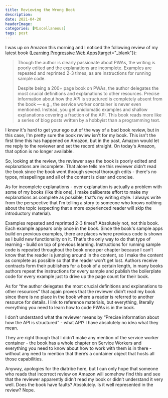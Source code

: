 ```yaml
---
title: Reviewing the Wrong Book
description: 
date: 2021-04-20
headerImage: 
categories: [Miscellaneous]
tags: post
---
```


I was up on Amazon this morning and I noticed the following review of my latest book ([Learning Progressive Web Apps](https://learningpwa.com){target="_blank"}):

> Though the author is clearly passionate about PWAs, the writing is poorly edited and the explanations are incomplete. Examples are repeated and reprinted 2-3 times, as are instructions for running sample code.
> 
> Despite being a 200+ page book on PWAs, the author delegates the most crucial definitions and explanations to other resources. Precise information about how the API is structured is completely absent from the book — e.g., the service worker container is never even mentioned. Instead, you get unidiomatic examples and shallow explanations covering a fraction of the API. This book reads more like a series of blog posts written by a hobbyist than a programming text.

I know it's hard to get your ego out of the way of a bad book review, but in this case, I'm pretty sure the book review isn't for my book. This isn't the first time this has happened on Amazon, but in the past, Amazon would let me reply to the reviewer and set the record straight. On today's Amazon, that option is no longer available.

So, looking at the review, the reviewer says the book is poorly edited and explanations are incomplete. That alone tells me this reviewer didn't read the book since the book went through several thorough edits - there's no typos, misspellings and all of the content is clear and concise.

As for incomplete explanations - over explanation is actually a problem with some of my books (like this one), I make deliberate effort to make my explanations as complete as possible, that’s my writing style. I always write from the perspective that I'm telling a story to someone who knows nothing about the topic (expecting that a more experienced reader will skip the introductory material).

Examples repeated and reprinted 2-3 times? Absolutely not, not this book. Each example appears only once in the book. Since the book's sample apps build on previous examples, there are places where previous code is shown as I build new functionality on it. That's the only way to do that type of learning - build on top of previous learning. Instructions for running sample code is repeated throughout the book once per chapter because I can’t know that the reader is jumping around in the content, so I make the content as complete as possible so that the reader won’t get lost. Authors receive contracts form their publishers for a book of a certain length, in many books authors repeat the instructions for every sample and publish the boilerplate code for every example just to drive up the page count for their book.

As for “the author delegates the most crucial definitions and explanations to other resources” that again proves that the reviewer didn’t read my book since there is no place in the book where a reader is referred to another resource for details. I link to reference materials, but everything, literally everything you need to learn how to code PWAs is in the book.

I don’t understand what the reviewer means by “Precise information about how the API is structured” - what API? I have absolutely no idea what they mean.

They are right though that I didn’t make any mention of the service worker container - the book has a whole chapter on Service Workers and everything you need to know about how to work with them is in there - without any need to mention that there’s a container object that hosts all those capabilities.

Anyway, apologies for the diatribe here, but I can only hope that someone who reads that incorrect review on Amazon will somehow find this and see that the reviewer apparently didn’t read my book or didn’t understand it very well. Does the book have faults? Absolutely. Is it well represented in the review? Nope.